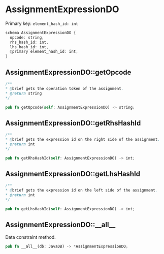 # AssignmentExpressionDO

Primary key: `element_hash_id: int`

```rust
schema AssignmentExpressionDO {
  opcode: string,
  rhs_hash_id: int,
  lhs_hash_id: int,
  @primary element_hash_id: int,
}
```
## AssignmentExpressionDO::getOpcode

```java
/**
* @brief gets the operation token of the assignment.
* @return string
*/
```
```rust
pub fn getOpcode(self: AssignmentExpressionDO) -> string;
```
## AssignmentExpressionDO::getRhsHashId

```java
/**
* @brief gets the expression id on the right side of the assignment.
* @return int
*/
```
```rust
pub fn getRhsHashId(self: AssignmentExpressionDO) -> int;
```
## AssignmentExpressionDO::getLhsHashId

```java
/**
* @brief gets the expression id on the left side of the assignment.
* @return int
*/
```
```rust
pub fn getLhsHashId(self: AssignmentExpressionDO) -> int;
```
## AssignmentExpressionDO::\_\_all\_\_

Data constraint method.

```rust
pub fn __all__(db: JavaDB) -> *AssignmentExpressionDO;
```
